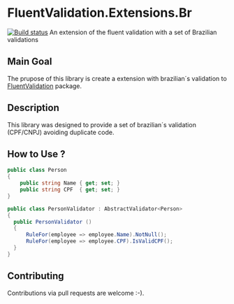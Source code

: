 
# FluentValidation.Extensions.Br

[![Build status](https://ci.appveyor.com/api/projects/status/497l6ojfocc7v4m0?svg=true)](https://ci.appveyor.com/project/LucasMendesl/fluentvalidation-extensions-br) 
An extension of the fluent validation with a set of Brazilian validations

## Main Goal
The prupose of this library is create a extension with brazilian´s validation to [FluentValidation](https://github.com/JeremySkinner/FluentValidation) package.

## Description
This library was designed to provide a set of brazilian´s validation (CPF/CNPJ) avoiding duplicate code.    

## How to Use ?
```csharp
public class Person 
{
    public string Name { get; set; }
    public string CPF  { get; set; }
}

public class PersonValidator : AbstractValidator<Person>
{
  public PersonValidator ()
  {
      RuleFor(employee => employee.Name).NotNull();
      RuleFor(employee => employee.CPF).IsValidCPF();
  }
}
```
## Contributing
Contributions via pull requests are welcome :-).
